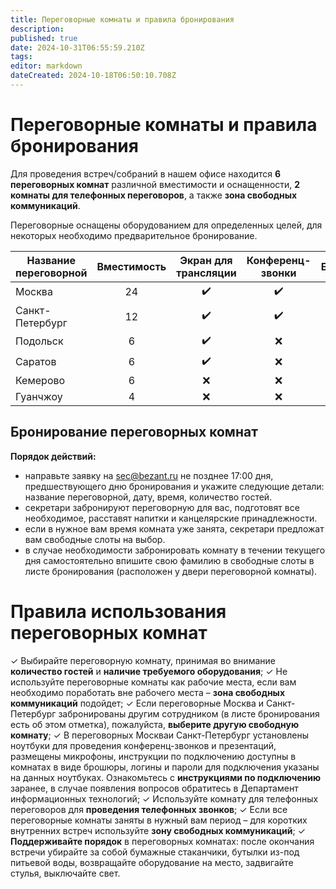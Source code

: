 ```yaml
---
title: Переговорные комнаты и правила бронирования
description: 
published: true
date: 2024-10-31T06:55:59.210Z
tags: 
editor: markdown
dateCreated: 2024-10-18T06:50:10.708Z
---
```


# Переговорные комнаты и правила бронирования
Для проведения встреч/собраний в нашем офисе находится **6 переговорных комнат** различной вместимости и оснащенности, **2 комнаты для телефонных переговоров**, а также **зона свободных коммуникаций**.

Переговорные оснащены оборудованием для определенных целей, для некоторых необходимо предварительное бронирование.

<center>

| Название<br>переговорной | Вместимость | Экран для<br>трансляции | Конференц-<br>звонки | Бронь |
| ----------------- | :-: | :-: | :-: | :-: |
| Москва						| 24	| ✔️  | ✔️  | ✔️  |
| Санкт-Петербург		| 12	| ✔️  | ✔️  | ✔️  |
| Подольск					| 6		| ✔️  | ❌  | ❌  |
| Саратов						| 6		| ✔️  | ❌  | ❌  |
| Кемерово					| 6		| ❌  | ❌  | ❌  |
| Гуанчжоу					| 4		| ❌  | ❌  | ❌  |

</center>

## Бронирование переговорных комнат
**Порядок действий:**
- направьте заявку на sec@bezant.ru не позднее 17:00 дня, предшествующего дню бронирования и укажите следующие детали: название переговорной, дату, время, количество гостей.
- секретари забронируют переговорную для вас, подготовят все необходимое, расставят напитки и канцелярские принадлежности.
- если в нужное вам время комната уже занята, секретари предложат вам свободные слоты на выбор.
- в случае необходимости забронировать комнату в течении текущего дня самостоятельно впишите свою фамилию в свободные слоты в листе бронирования (расположен у двери переговорной комнаты).

# Правила использования переговорных комнат
✓ Выбирайте переговорную комнату, принимая во внимание **количество гостей** и **наличие требуемого оборудования**;
✓ Не используйте переговорные комнаты как рабочие места, если вам необходимо поработать вне рабочего места – **зона свободных коммуникаций** подойдет;
✓ Если переговорные Москва и Санкт-Петербург забронированы другим сотрудником (в листе бронирования есть об этом отметка), пожалуйста, **выберите другую свободную комнату**;
✓ В переговорных Москваи Санкт-Петербург установлены ноутбуки для проведения конференц-звонков и презентаций, размещены микрофоны, инструкции по подключению доступны в комнатах в виде брошюры, логины и пароли для подключения указаны на данных ноутбуках. Ознакомьтесь с **инструкциями по подключению** заранее, в случае появления вопросов обратитесь в Департамент информационных технологий;
✓ Используйте комнату для телефонных переговоров для **проведения телефонных звонков**;
✓ Если все переговорные комнаты заняты в нужный вам период – для коротких внутренних встреч используйте **зону свободных коммуникаций**;
✓ **Поддерживайте порядок** в переговорных комнатах: после окончания встречи убирайте за собой бумажные стаканчики, бутылки из-под питьевой воды, возвращайте оборудование на место, задвигайте стулья, выключайте свет.